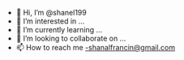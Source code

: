 - 👋 Hi, I’m @shanel199
- 👀 I’m interested in ...
- 🌱 I’m currently learning ...
- 💞️ I’m looking to collaborate on ...
- 📫 How to reach me -shanalfrancin@gmail.com

<!---
shanel199/shanel199 is a ✨ special ✨ repository because its `README.md` (this file) appears on your GitHub profile.
You can click the Preview link to take a look at your changes.
--->

